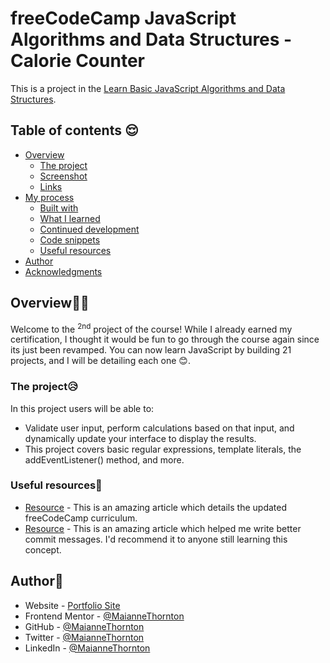 # freeCodeCamp JavaScript Algorithms and Data Structures - Calorie Counter

This is a project in the [Learn Basic JavaScript Algorithms and Data Structures](https://www.freecodecamp.org/news/learn-javascript-with-new-data-structures-and-algorithms-certification-projects/).

## Table of contents 😌

- [Overview](#overview)
  - [The project](#the-project)
  - [Screenshot](#screenshot)
  - [Links](#links)
- [My process](#my-process)
  - [Built with](#built-with)
  - [What I learned](#what-i-learned)
  - [Continued development](#continued-development)
  - [Code snippets](#im-really-proud-of-these-code-snippets%EF%B8%8F)
  - [Useful resources](#useful-resources)
- [Author](#author)
- [Acknowledgments](#acknowledgments)

## Overview👋🏾

Welcome to the <sup>2nd</sup> project of the course! While I already earned my certification, I thought it would be fun to go through the course again since its just been revamped. You can now learn JavaScript by building 21 projects, and I will be detailing each one 😊.

### The project😥

In this project users will be able to:

- Validate user input, perform calculations based on that input, and dynamically update your interface to display the results. 
- This project covers basic regular expressions, template literals, the addEventListener() method, and more.

<!-- ### Screenshot🌇

![](./screenshot.png) -->

<!-- ### Links👩🏾‍💻

- Live Site URL: (https://frolicking-biscotti-f94d2f.netlify.app/) -->

<!-- ## My process💭

This is a simple project that I started by marking out initial structure, classes, and id's in HTML. Next I finalized the UI by styling the CSS. I styled both the light and dark modes, the clock hands, and the digital output as well as the date section. I then added functionality by way of JavaScript to switch between light and dark modes when the user clicks on the button. I also made the clock hands functional by utilizing the Date() constructor, and mapped the range of hours minutes and seconds to 360 degrees in order to make the analog clock functional. -->

<!-- ### Built with👷🏾‍♀️

- Semantic HTML5 markup
- CSS custom properties
- Flexbox
- JavaScript -->

<!-- ### What I learned👩🏾‍🏫

I learned the logic behind making a simple progress bar functional. I will be applying this to future projects where needed.

I also learned that when using the before or after selectors you MUST add content for the style to be visible. -->

<!-- ### Continued development🔮

In the future I plan on continuing to practice positioning elements using flexbox, and using different selectors such as nth of type to select elements.

I also plan on continuing to practice using event listeners to make my pages more functional.

I also plan on continuing to learn the best ways to phrase git commits, so that future viewers can fully understand the changes that have occurred. -->

<!-- ### I'm really proud of these code snippets✂️

```css
.progress-container::before {
  content: '';
  background-color: var(--line-border-empty);
  position: absolute;
  top: 50%;
  left: 0;
  transform: translateY(-50%);
  height: 4px;
  width: 100%;
  z-index: -1;
}
```

```js
next.addEventListener('click', () => {
  currentActive++;

  if (currentActive > circles.length) {
    currentActive = circles.length;
  }
  update();
});

prev.addEventListener('click', () => {
  currentActive--;

  if (currentActive < 1) {
    currentActive = 1;
  }
  update();
});
``` -->

### Useful resources📖

- [Resource](https://www.freecodecamp.org/news/learn-javascript-with-new-data-structures-and-algorithms-certification-projects/) - This is an amazing article which details the updated freeCodeCamp curriculum.
- [Resource](https://www.freecodecamp.org/news/how-to-write-better-git-commit-messages/) - This is an amazing article which helped me write better commit messages. I'd recommend it to anyone still learning this concept.

## Author🔎

- Website - [Portfolio Site](https://maiannethornton.netlify.app/)
- Frontend Mentor - [@MaianneThornton](https://www.frontendmentor.io/profile/MaianneThornton)
- GitHub - [@MaianneThornton](GitHub.com/MaianneThornton)
- Twitter - [@MaianneThornton](https://twitter.com/MaianneThornton)
- LinkedIn - [@MaianneThornton](https://www.linkedin.com/in/maiannethornton/)

<!-- ## Acknowledgments🙏🏾

Special Thanks go to [Brad Traversy](http://www.traversymedia.com/) and [Florin Pop](http://www.florin-pop.com/) creating the course and making reviewing concepts fun 😊. -->
